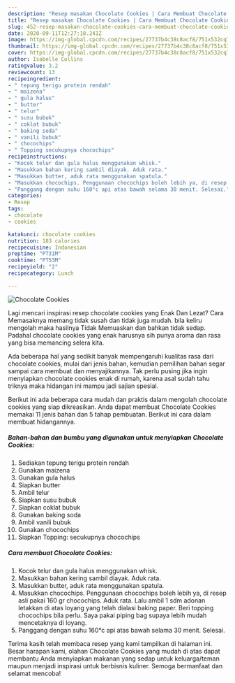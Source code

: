 ```yaml
---
description: "Resep masakan Chocolate Cookies | Cara Membuat Chocolate Cookies Yang Enak dan Simpel"
title: "Resep masakan Chocolate Cookies | Cara Membuat Chocolate Cookies Yang Enak dan Simpel"
slug: 452-resep-masakan-chocolate-cookies-cara-membuat-chocolate-cookies-yang-enak-dan-simpel
date: 2020-09-11T12:27:18.241Z
image: https://img-global.cpcdn.com/recipes/27737b4c38c8acf8/751x532cq70/chocolate-cookies-foto-resep-utama.jpg
thumbnail: https://img-global.cpcdn.com/recipes/27737b4c38c8acf8/751x532cq70/chocolate-cookies-foto-resep-utama.jpg
cover: https://img-global.cpcdn.com/recipes/27737b4c38c8acf8/751x532cq70/chocolate-cookies-foto-resep-utama.jpg
author: Isabelle Collins
ratingvalue: 3.2
reviewcount: 13
recipeingredient:
- " tepung terigu protein rendah"
- " maizena"
- " gula halus"
- " butter"
- " telur"
- " susu bubuk"
- " coklat bubuk"
- " baking soda"
- " vanili bubuk"
- " chocochips"
- " Topping secukupnya chocochips"
recipeinstructions:
- "Kocok telur dan gula halus menggunakan whisk."
- "Masukkan bahan kering sambil diayak. Aduk rata."
- "Masukkan butter, aduk rata menggunakan spatula."
- "Masukkan chocochips. Penggunaan chocochips boleh lebih ya, di resep asli pakai 160 gr chocochips. Aduk rata. Lalu ambil 1 sdm adonan letakkan di atas loyang yang telah dialasi baking paper. Beri topping chocochips bila perlu. Saya pakai piping bag supaya lebih mudah mencetaknya di loyang."
- "Panggang dengan suhu 160°c api atas bawah selama 30 menit. Selesai."
categories:
- Resep
tags:
- chocolate
- cookies

katakunci: chocolate cookies 
nutrition: 183 calories
recipecuisine: Indonesian
preptime: "PT31M"
cooktime: "PT53M"
recipeyield: "2"
recipecategory: Lunch

---
```



![Chocolate Cookies](https://img-global.cpcdn.com/recipes/27737b4c38c8acf8/751x532cq70/chocolate-cookies-foto-resep-utama.jpg)

Lagi mencari inspirasi resep chocolate cookies yang Enak Dan Lezat? Cara Memasaknya memang tidak susah dan tidak juga mudah. bila keliru mengolah maka hasilnya Tidak Memuaskan dan bahkan tidak sedap. Padahal chocolate cookies yang enak harusnya sih punya aroma dan rasa yang bisa memancing selera kita.



Ada beberapa hal yang sedikit banyak mempengaruhi kualitas rasa dari chocolate cookies, mulai dari jenis bahan, kemudian pemilihan bahan segar sampai cara membuat dan menyajikannya. Tak perlu pusing jika ingin menyiapkan chocolate cookies enak di rumah, karena asal sudah tahu triknya maka hidangan ini mampu jadi sajian spesial.


Berikut ini ada beberapa cara mudah dan praktis dalam mengolah chocolate cookies yang siap dikreasikan. Anda dapat membuat Chocolate Cookies memakai 11 jenis bahan dan 5 tahap pembuatan. Berikut ini cara dalam membuat hidangannya.

<!--inarticleads1-->

##### Bahan-bahan dan bumbu yang digunakan untuk menyiapkan Chocolate Cookies:

1. Sediakan  tepung terigu protein rendah
1. Gunakan  maizena
1. Gunakan  gula halus
1. Siapkan  butter
1. Ambil  telur
1. Siapkan  susu bubuk
1. Siapkan  coklat bubuk
1. Gunakan  baking soda
1. Ambil  vanili bubuk
1. Gunakan  chocochips
1. Siapkan  Topping: secukupnya chocochips




<!--inarticleads2-->

##### Cara membuat Chocolate Cookies:

1. Kocok telur dan gula halus menggunakan whisk.
1. Masukkan bahan kering sambil diayak. Aduk rata.
1. Masukkan butter, aduk rata menggunakan spatula.
1. Masukkan chocochips. Penggunaan chocochips boleh lebih ya, di resep asli pakai 160 gr chocochips. Aduk rata. Lalu ambil 1 sdm adonan letakkan di atas loyang yang telah dialasi baking paper. Beri topping chocochips bila perlu. Saya pakai piping bag supaya lebih mudah mencetaknya di loyang.
1. Panggang dengan suhu 160°c api atas bawah selama 30 menit. Selesai.




Terima kasih telah membaca resep yang kami tampilkan di halaman ini. Besar harapan kami, olahan Chocolate Cookies yang mudah di atas dapat membantu Anda menyiapkan makanan yang sedap untuk keluarga/teman maupun menjadi inspirasi untuk berbisnis kuliner. Semoga bermanfaat dan selamat mencoba!
